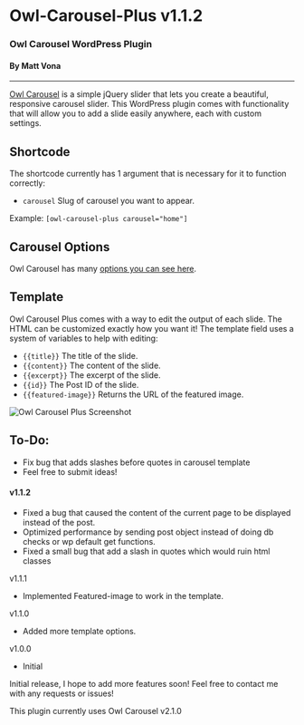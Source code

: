 # Owl-Carousel-Plus v1.1.2
### Owl Carousel WordPress Plugin
#### By Matt Vona

---

[Owl Carousel](https://github.com/OwlCarousel2/OwlCarousel2) is a simple jQuery slider that lets you create a beautiful, responsive carousel slider. This WordPress plugin comes with functionality that will allow you to add a slide easily anywhere, each with custom settings.

## Shortcode
The shortcode currently has 1 argument that is necessary for it to function correctly:
- `carousel` Slug of carousel you want to appear.

Example:
`[owl-carousel-plus carousel="home"]`

## Carousel Options
Owl Carousel has many [options you can see here](https://owlcarousel2.github.io/OwlCarousel2/docs/api-options.html).

## Template
Owl Carousel Plus comes with a way to edit the output of each slide. The HTML can be customized exactly how you want it! The template field uses a system of variables to help with editing:

- `{{title}}` The title of the slide.
- `{{content}}` The content of the slide.
- `{{excerpt}}` The excerpt of the slide.
- `{{id}}` The Post ID of the slide.
- `{{featured-image}}` Returns the URL of the featured image.

![Owl Carousel Plus Screenshot](assets/img)

## To-Do:
- Fix bug that adds slashes before quotes in carousel template
- Feel free to submit ideas!

#### v1.1.2
- Fixed a bug that caused the content of the current page to be displayed instead of the post. 
- Optimized performance by sending post object instead of doing db checks or wp default get functions.
- Fixed a small bug that add a slash in quotes which would ruin html classes 

v1.1.1
- Implemented Featured-image to work in the template.

v1.1.0
- Added more template options.

v1.0.0
- Initial


Initial release, I hope to add more features soon!
Feel free to contact me with any requests or issues!

This plugin currently uses Owl Carousel v2.1.0 